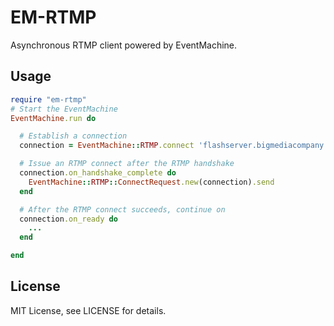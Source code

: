 # EM-RTMP

Asynchronous RTMP client powered by EventMachine.

## Usage

```ruby
require "em-rtmp"
# Start the EventMachine
EventMachine.run do

  # Establish a connection
  connection = EventMachine::RTMP.connect 'flashserver.bigmediacompany.com'

  # Issue an RTMP connect after the RTMP handshake
  connection.on_handshake_complete do
    EventMachine::RTMP::ConnectRequest.new(connection).send
  end

  # After the RTMP connect succeeds, continue on
  connection.on_ready do
    ...
  end

end
```

## License

MIT License, see LICENSE for details.

